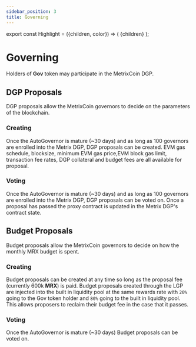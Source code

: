 ```yaml
---
sidebar_position: 3
title: Governing
---
```


export const Highlight = ({children, color}) => (
<span
style={{color}}>
{children}
</span>
);

# Governing

Holders of <Highlight color="#bf96c6">**Gov**</Highlight> token may participate in the MetrixCoin DGP.

## DGP Proposals

DGP proposals allow the MetrixCoin governors to decide on the parameters of the blockchain.

### Creating

Once the AutoGovernor is mature (~30 days) and as long as 100 governors are enrolled into the Metrix DGP, DGP proposals can be created. EVM gas schedule, blocksize, minimum EVM gas price,EVM block gas limit, transaction fee rates, DGP collateral and budget fees are all available for proposal.

### Voting

Once the AutoGovernor is mature (~30 days) and as long as 100 governors are enrolled into the Metrix DGP, DGP proposals can be voted on. Once a proposal has passed the proxy contract is updated in the Metrix DGP's contract state.

## Budget Proposals

Budget proposals allow the MetrixCoin governors to decide on how the monthly MRX budget is spent.

### Creating

Budget proposals can be created at any time so long as the proposal fee (currently 600k <Highlight color="#bf96c6">**MRX**</Highlight>) is paid. Budget proposals created through the LGP are injected into the built in liquidity pool at the same rewards rate with `20%` going to the Gov token holder and `80%` going to the built in liquidity pool. This allows proposers to reclaim their budget fee in the case that it passes.

### Voting

Once the AutoGovernor is mature (~30 days) Budget proposals can be voted on.
